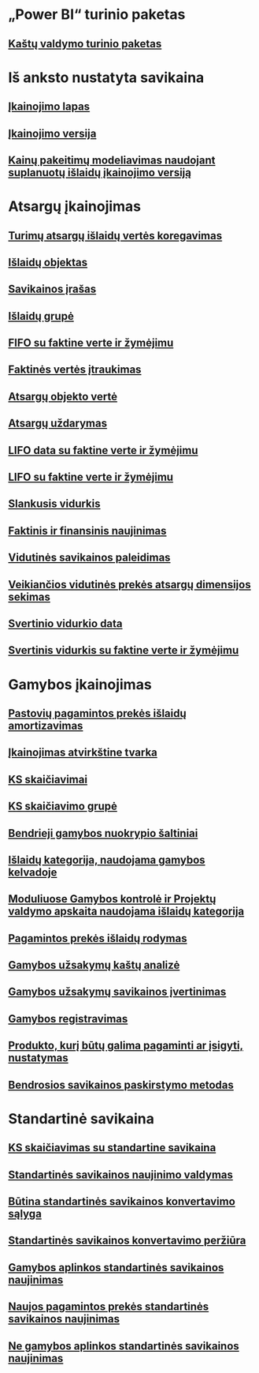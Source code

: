 # „Power BI“ turinio paketas
## [Kaštų valdymo turinio paketas](/dynamics365/operations/dev-itpro/analytics/cost-management-content-pack?toc=/dynamics365/operations/supply-chain/toc.json)
# Iš anksto nustatyta savikaina
## [Įkainojimo lapas](costing-sheets.md)
## [Įkainojimo versija](costing-versions.md)
## [Kainų pakeitimų modeliavimas naudojant suplanuotų išlaidų įkainojimo versiją](simulate-cost-changes-costing-version-planned-costs.md)
# Atsargų įkainojimas
## [Turimų atsargų išlaidų vertės koregavimas](adjust-hand-inventory-cost-values.md)
## [Išlaidų objektas](cost-object.md)
## [Savikainos įrašas](cost-entries.md)
## [Išlaidų grupė](cost-groups.md)
## [FIFO su faktine verte ir žymėjimu](fifo-physical-value-marking.md)
## [Faktinės vertės įtraukimas](include-physical-value.md)
## [Atsargų objekto vertė](physical-quantity.md)
## [Atsargų uždarymas](inventory-close.md)
## [LIFO data su faktine verte ir žymėjimu](lifo-date-physical-value-marking.md)
## [LIFO su faktine verte ir žymėjimu](lifo-physical-value-marking.md)
## [Slankusis vidurkis](moving-average.md)
## [Faktinis ir finansinis naujinimas](physical-financial-updates.md)
## [Vidutinės savikainos paleidimas](running-average-cost-price.md)
## [Veikiančios vidutinės prekės atsargų dimensijos sekimas](track-running-average-cost-per-inventory-dimension.md)
## [Svertinio vidurkio data](weighted-average-date.md)
## [Svertinis vidurkis su faktine verte ir žymėjimu](weighted-average-physical-value-marking.md)
# Gamybos įkainojimas
## [Pastovių pagamintos prekės išlaidų amortizavimas](amortize-constant-costs-manufactured-item.md)
## [Įkainojimas atvirkštine tvarka](backflush-costing.md)
## [KS skaičiavimai](bom-calculations.md)
## [KS skaičiavimo grupė](bom-calculation-groups.md)
## [Bendrieji gamybos nuokrypio šaltiniai](common-sources-of-production-variances.md)
## [Išlaidų kategorija, naudojama gamybos kelvadoje](cost-categories-used-production-routings.md)
## [Moduliuose Gamybos kontrolė ir Projektų valdymo apskaita naudojama išlaidų kategorija](cost-categories-used-production-control-project-management-accounting.md)
## [Pagamintos prekės išlaidų rodymas](charges-manufactured-item.md)
## [Gamybos užsakymų kaštų analizė](production-order-cost-analysis.md)
## [Gamybos užsakymų savikainos įvertinimas](production-order-cost-estimation.md)
## [Gamybos registravimas](production-posting.md)
## [Produkto, kurį būtų galima pagaminti ar įsigyti, nustatymas](manufactured-items-treated-as-purchased-items.md)
## [Bendrosios savikainos paskirstymo metodas](methodology-total-cost-allocation.md)
# Standartinė savikaina
## [KS skaičiavimas su standartine savikaina](information-used-bom-calculations-standard-costs.md)
## [Standartinės savikainos naujinimo valdymas](manage-standard-cost-updates.md)
## [Būtina standartinės savikainos konvertavimo sąlyga](prerequisites-standard-cost-conversion.md)
## [Standartinės savikainos konvertavimo peržiūra](standard-cost-conversion-overview.md)
## [Gamybos aplinkos standartinės savikainos naujinimas](update-standard-costs-manufacturing-environment.md)
## [Naujos pagamintos prekės standartinės savikainos naujinimas](update-standard-costs-new-manufactured-item.md)
## [Ne gamybos aplinkos standartinės savikainos naujinimas](update-standard-costs-non-manufacturing-environment.md)



